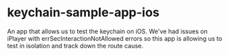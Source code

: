 # keychain-sample-app-ios
An app that allows us to test the keychain on iOS. We've had issues on iPlayer with errSecInteractionNotAllowed errors so this app is allowing us to test in isolation and track down the route cause.
